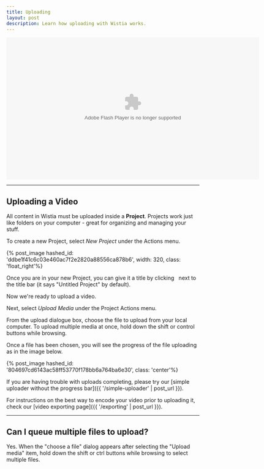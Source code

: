 ```yaml
---
title: Uploading
layout: post
description: Learn how uploading with Wistia works.
---
```


<div class="video_embed">
<div id="wistia_dbeb843c6e" class="wistia_embed" style="width:660px;height:371px;" data-video-width="660" data-video-height="371"><object id="wistia_dbeb843c6e_seo" classid="clsid:D27CDB6E-AE6D-11cf-96B8-444553540000" style="display:block;height:371px;position:relative;width:660px;"><param name="movie" value="http://embed.wistia.com/flash/embed_player_v2.0.swf?2012-06-01"></param><param name="allowfullscreen" value="true"></param><param name="allowscriptaccess" value="always"></param><param name="bgcolor" value="#000000"></param><param name="wmode" value="opaque"></param><param name="flashvars" value="controlsVisibleOnLoad=true&customColor=4991C4&mediaDuration=75.1&stillUrl=http%3A%2F%2Fembed.wistia.com%2Fdeliveries%2F459342995010bb47e6ee6b200f13685096f8f94d.jpg%3Fimage_crop_resized%3D660x371&unbufferedSeek=true&videoUrl=http%3A%2F%2Fembed.wistia.com%2Fdeliveries%2Fda16bcaf9c769a72650763cb3c790997c2e0b73b.bin"></param><embed src="http://embed.wistia.com/flash/embed_player_v2.0.swf?2012-06-01" allowfullscreen="true" allowscriptaccess="always" bgcolor=#000000 flashvars="controlsVisibleOnLoad=true&customColor=4991C4&mediaDuration=75.1&stillUrl=http%3A%2F%2Fembed.wistia.com%2Fdeliveries%2F459342995010bb47e6ee6b200f13685096f8f94d.jpg%3Fimage_crop_resized%3D660x371&unbufferedSeek=true&videoUrl=http%3A%2F%2Fembed.wistia.com%2Fdeliveries%2Fda16bcaf9c769a72650763cb3c790997c2e0b73b.bin" name="wistia_dbeb843c6e_html" style="display:block;height:100%;position:relative;width:100%;" type="application/x-shockwave-flash" wmode="opaque"></embed></object></div>
<script charset="ISO-8859-1" src="http://fast.wistia.com/static/concat/E-v1.js"></script>
<script>
wistiaEmbed = Wistia.embed("dbeb843c6e", {
  version: "v1",
  videoWidth: 660,
  videoHeight: 371,
  controlsVisibleOnLoad: true,
  playerColor: "688AAD"
});
</script>
<script charset="ISO-8859-1" src="http://fast.wistia.com/embed/medias/dbeb843c6e/metadata.js"></script>
</div>

----

## Uploading a Video

All content in Wistia must be uploaded inside a **Project**.  Projects work just like folders on your computer - great for organizing and managing your stuff.

To create a new Project, select *New Project* under the <span class="action_menu">Actions</span> menu.

{% post_image hashed_id: 'ddbe1f41c6c03e460ac7f2e2820a88556ca878b6', width: 320, class: 'float_right'%}

Once you are in your new Project, you can give it a title by clicking <span class="edit_tag">&nbsp;</span> next to the title bar (it says "Untitled Project" by default).

Now we're ready to upload a video.

Next, select *Upload Media* under the <span class="action_menu">Project Actions</span> menu.

From the upload dialogue box, choose the file to upload from your local computer.  To upload multiple media at once, hold down the shift or control buttons while browsing.

Once a file has been chosen, you will see the progress of the file uploading as in the image below.

{% post_image hashed_id: '804697cd6143ac58ff53770f178bb6a764ba6e30', class: 'center'%}

If you are having trouble with uploads completing, please try our [simple uploader without the progress bar]({{ '/simple-uploader' | post_url }}).

For instructions on the best way to encode your video prior to uploading it, check our [video exporting page]({{ '/exporting' | post_url }}).

----

## Can I queue multiple files to upload?

Yes. When the "choose a file" dialog appears after selecting the "Upload media" item, hold down the shift or ctrl buttons while browsing to select multiple files.
